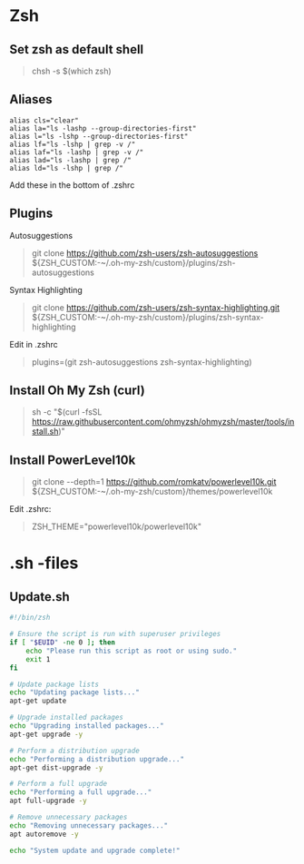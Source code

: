 # Zsh

## Set zsh as default shell

>	chsh -s $(which zsh)

## Aliases

```
alias cls="clear"
alias la="ls -lashp --group-directories-first"
alias l="ls -lshp --group-directories-first"
alias lf="ls -lshp | grep -v /"
alias laf="ls -lashp | grep -v /"
alias lad="ls -lashp | grep /"
alias ld="ls -lshp | grep /"
```


Add these in the bottom of .zshrc

## Plugins
Autosuggestions
>	git clone https://github.com/zsh-users/zsh-autosuggestions ${ZSH_CUSTOM:-~/.oh-my-zsh/custom}/plugins/zsh-autosuggestions

Syntax Highlighting
>	git clone https://github.com/zsh-users/zsh-syntax-highlighting.git ${ZSH_CUSTOM:-~/.oh-my-zsh/custom}/plugins/zsh-syntax-highlighting

Edit in .zshrc
>	plugins=(git zsh-autosuggestions zsh-syntax-highlighting)


## Install Oh My Zsh (curl)
>	sh -c "$(curl -fsSL https://raw.githubusercontent.com/ohmyzsh/ohmyzsh/master/tools/install.sh)"

## Install PowerLevel10k
>	git clone --depth=1 https://github.com/romkatv/powerlevel10k.git ${ZSH_CUSTOM:-~/.oh-my-zsh/custom}/themes/powerlevel10k

Edit .zshrc: 
>	ZSH_THEME="powerlevel10k/powerlevel10k"

# .sh -files
## Update.sh
```.sh
#!/bin/zsh

# Ensure the script is run with superuser privileges
if [ "$EUID" -ne 0 ]; then
    echo "Please run this script as root or using sudo."
    exit 1
fi

# Update package lists
echo "Updating package lists..."
apt-get update

# Upgrade installed packages
echo "Upgrading installed packages..."
apt-get upgrade -y

# Perform a distribution upgrade
echo "Performing a distribution upgrade..."
apt-get dist-upgrade -y

# Perform a full upgrade
echo "Performing a full upgrade..."
apt full-upgrade -y

# Remove unnecessary packages
echo "Removing unnecessary packages..."
apt autoremove -y

echo "System update and upgrade complete!"
```

